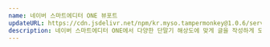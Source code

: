 ```yaml
---
name: 네이버 스마트에디터 ONE 뷰포트
updateURL: https://cdn.jsdelivr.net/npm/kr.myso.tampermonkey@1.0.6/service/com.naver.blog-write.viewport.user.js
description: 네이버 스마트에디터 ONE에서 다양한 단말기 해상도에 맞게 글을 작성하게 도와줍니다.
---
```

